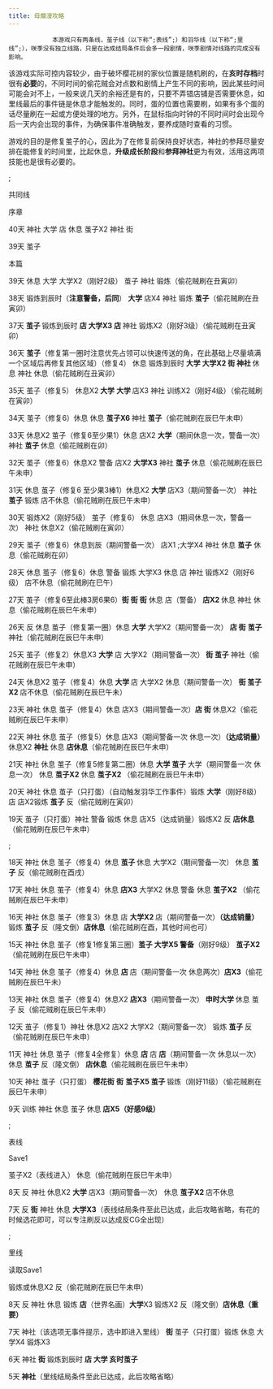 ```yaml
---
title: 母爛漫攻略
---
```


                本游戏只有两条线，茧子线（以下称“;表线”;）和羽华线（以下称“;里线”;），咲季没有独立线路，只是在达成结局条件后会多一段剧情，咲季剧情对线路的完成没有影响。



该游戏实际可控内容较少，由于破坏樱花树的家伙位置是随机刷的，在<strong>亥时存档</strong>时很有<strong>必要</strong>的，不同时间的偷花贼会对点数和剧情上产生不同的影响，因此某些时间可能会对不上，一般来说几天的余裕还是有的，只要不弄错店铺是否需要休息，如里线最后的事件链是休息才能触发的。同时，蛋的位置也需要刷，如果有多个蛋的话尽量刷在一起或方便处理的地方。另外，在鼠标指向时钟的不同时间时会出现今后一天内会出现的事件，为确保事件准确触发，要养成随时查看的习惯。



游戏的目的是修复茧子的心，因此为了在修复前保持良好状态，神社的参拜尽量安排在能修复的时间里，比起休息，<strong>升级成长阶段</strong>和<strong>参拜神社</strong>更为有效，活用这两项技能也是很有必要的。



 ;



共同线



序章



40天 神社 大学 店 休息 茧子X2 神社 街



39天 茧子



本篇



39天 休息 大学 大学X2（刚好2级） 茧子 神社 锻炼（偷花贼刷在丑寅卯）



38天 锻炼到辰时（<b>注意警备，后同</b>） <b>大学</b> 店X4 神社 锻炼 <b>茧子</b>（偷花贼刷在丑寅卯）



37天 <b>茧子 </b>锻炼到辰时 <b>店 大学X3 店 </b>神社 锻炼X2（刚好3级）（偷花贼刷在丑寅卯）



36天 <b>茧子</b>（修复第一圈时注意优先占领可以快速传送的角，在此基础上尽量填满一个区域后再修复其他区域）（修复4） 休息 锻炼到辰时 <b>大学 大学X2 街 神社 </b>休息 神社 休息（偷花贼刷在丑寅卯）



35天 茧子（修复5） 休息X2<b> </b><b>大学</b> <b>大学 </b>店X3 神社 训练X2（刚好4级）（偷花贼刷在寅卯）



34天 茧子（修复6）休息 休息 <b>茧子X6 </b>神社 <b>茧子</b>（偷花贼刷在辰巳午未申）



33天 休息X2 茧子（修复6至少果1）休息 店X2 <b>大学</b>（期间休息一次，警备一次）神社 <b>茧子 </b>休息（偷花贼刷在卯）



32天 茧子（修复6）休息X2 警备 店X2 <b>大学X3</b> 神社 <b>茧子 </b>休息（偷花贼刷在辰巳午未申）



31天 休息 茧子（修复6 至少果3棒1）休息X2 <b>大学</b> 店X3（期间警备一次） 神社 <b>茧子</b> 锻炼 店不休息（偷花贼刷在辰巳午未申）



30天 锻炼X2（刚好5级） 茧子（修复6） 休息 店X3（期间休息一次，警备一次） 神社 休息X2（偷花贼刷在寅卯）



29天 茧子（修复6）休息到辰（期间警备一次） 店X1  ;大学X4 神社 休息 <b>茧子</b> 休息（偷花贼刷在卯）



28天 休息 茧子（修复6）休息 警备 锻炼 大学X3 休息 店 神社 锻炼X2（刚好6级） 店不休息（偷花贼刷在巳午）



27天 茧子（修复6至此棒3房6果6）<b>街 街</b> <b>街</b> 休息 店（警备） <b>店X2 </b>休息 神社 休息（偷花贼刷在辰巳午未申）



26天 反 休息 茧子（修复第一圈）休息<b> 大学 </b>大学X2（期间警备一次） <b>店 街</b> <b>茧子</b> 神社（偷花贼刷在辰巳午未申）



25天 茧子（修复2）休息X3 <b>大学</b> 店 大学X2（期间警备一次）<b> 街 茧子</b> 神社（偷花贼刷在辰巳午未申）



24天 休息X2 茧子（修复4）休息<b> 大学 </b>店 大学X2 休息（期间警备一次） <b>街 茧子X2 </b>店不休息（偷花贼刷在辰巳午未）



23天 神社 休息 茧子（修复4）休息<b> </b>店X3（期间警备一次）<b>店 街 </b>休息X2（偷花贼刷在辰巳午未申）



22天 神社 休息 茧子（修复5）休息<b> </b>店X3（期间警备一次 休息一次）<b>（达成销量）</b>休息X2 <b>神社</b> 休息 <b>店休息</b>（偷花贼刷在辰巳午未申）



21天 神社 休息 茧子（修复5修复第二圈）休息 <b>大学 茧子 </b>大学（期间警备一次 休息一次） 休息 <b>茧子X2</b> 休息 <b>茧子X2 </b>（偷花贼刷在辰巳午未申）



20天 神社 休息 茧子（只打蛋）（自动触发羽华工作事件）锻炼 <b>大学</b>（刚好8级） 店 店X2锻炼 <b>茧子</b> 反（偷花贼刷在寅卯）



19天 茧子（只打蛋）神社 警备 锻炼 休息 店X5（达成销量）锻炼X2 反 <b>店休息</b>（偷花贼刷在辰巳午未申）



 ;



18天 神社 休息 茧子（修复4）休息 <b>茧子 </b>休息 大学X2（期间警备一次） 休息 <b>茧子</b> 反（偷花贼刷在酉戌）



17天 神社 休息 茧子（修复4）休息 <b>店X3</b> 大学X2 休息<b> </b>警备 休息 <b>茧子X2 </b>（偷花贼刷在辰巳午未申）



16天 神社 休息 茧子（修复3）休息 店 <b>大学X2 </b>店（期间警备一次）<b>（达成销量）</b>锻炼 <b>茧子</b> 反（隆文倒）<b>店休息</b>（偷花贼刷在酉，其他时间也可）



15天 神社 休息 茧子（修复1修复第三圈）<b>茧子 大学X5 警备</b>（刚好9级） <b>茧子X2</b> （偷花贼刷在辰巳午未申）



14天 神社 休息 茧子（修复4）休息 <b>店 </b>店（期间警备一次 休息两次）<b>店X3</b>（偷花贼刷在辰巳午未）



13天 神社 休息 茧子（修复4）休息X2 <b>店X3</b>（期间警备一次）<b> 申时大学 </b>休息 茧子 反（偷花贼刷在辰巳午未申）



12天 茧子（修复1）神社 休息X2 店X2 大学X2（期间警备一次） 锻炼 <b>茧子 </b>反（偷花贼刷在辰巳午未申）



11天 神社 休息 茧子（修复4全修复）休息 <b>店</b> 店 <b>店</b>（期间警备一次 休息以一次）休息 <b>茧子</b> 反（隆文倒） <b>店休息</b>（偷花贼刷在辰巳午未申）



10天 神社 茧子（只打蛋） <b>樱花街</b> <b>街</b> <b>茧子X5 茧子 </b>锻炼（刚好11级）（偷花贼刷在辰巳午未申）



9天 训练 神社 休息 茧子 休息<b> 店X5（好感9级）</b>



 ;



表线



Save1



茧子X2（表线进入） 休息（偷花贼刷在辰巳午未申）



8天 反 神社<b> </b>休息X2 <b>大学</b> 店X3（期间警备一次） 休息 <b>茧子X2 </b>店不休息



7天 反 <b>街</b> 神社 休息 <b>大学X3</b>（表线结局条件至此已达成，此后攻略省略，有花的时候选花即可，可以专注刷反以达成反CG全出现）



 ;



里线



读取Save1



锻炼或休息X2 反（偷花贼刷在辰巳午未申）



8天 反<b> </b>神社 休息 锻炼 <b>店</b>（世界名画）<b>大学</b>X3 锻炼X2 反（隆文倒）<b>店休息（重要）</b>



7天 神社（该选项无事件提示，选中即进入里线） <b>街 </b>茧子（只打蛋）锻炼 休息<b> </b>大学X4 锻炼X3



6天 神社 <b>街 </b>锻炼到辰时 <b>店 大学 亥时茧子</b>



5天<b> 神社</b>（里线结局条件至此已达成，此后攻略省略）


              
